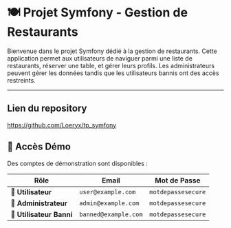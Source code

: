 # 🍽️ **Projet Symfony - Gestion de Restaurants**

Bienvenue dans le projet Symfony dédié à la gestion de restaurants. Cette application permet aux utilisateurs de naviguer parmi une liste de restaurants, réserver une table, et gérer leurs profils. Les administrateurs peuvent gérer les données tandis que les utilisateurs bannis ont des accès restreints.

---

## **Lien du repository**
https://github.com/Loeryx/tp_symfony


## 🔑 **Accès Démo**

Des comptes de démonstration sont disponibles :

| **Rôle**              | **Email**           | **Mot de Passe**    |
|------------------------|---------------------|---------------------|
| 👤 **Utilisateur**     | `user@example.com`  | `motdepassesecure` |
| 🔑 **Administrateur**  | `admin@example.com` | `motdepassesecure` |
| 🚫 **Utilisateur Banni** | `banned@example.com` | `motdepassesecure` |
